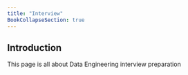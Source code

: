 ```yaml
---
title: "Interview"
BookCollapseSection: true
---
```


## Introduction

This page is all about Data Engineering interview preparation